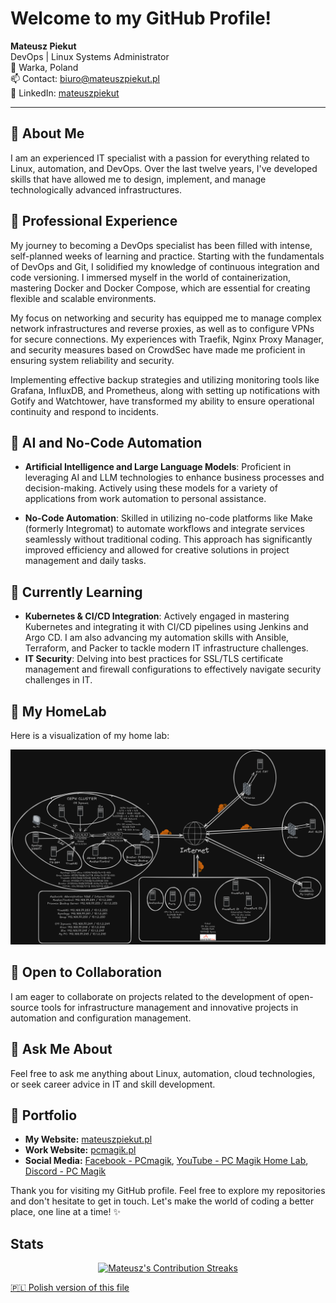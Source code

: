 # Welcome to my GitHub Profile!

**Mateusz Piekut**  
DevOps | Linux Systems Administrator  
📍 Warka, Poland  
📫 Contact: [biuro@mateuszpiekut.pl](mailto:biuro@mateuszpiekut.pl)  
🔗 LinkedIn: [mateuszpiekut](https://www.linkedin.com/in/mateusz-piekut-620b90273)

---

## 🔭 About Me

I am an experienced IT specialist with a passion for everything related to Linux, automation, and DevOps. Over the last twelve years, I've developed skills that have allowed me to design, implement, and manage technologically advanced infrastructures.

## 💼 Professional Experience

My journey to becoming a DevOps specialist has been filled with intense, self-planned weeks of learning and practice. Starting with the fundamentals of DevOps and Git, I solidified my knowledge of continuous integration and code versioning. I immersed myself in the world of containerization, mastering Docker and Docker Compose, which are essential for creating flexible and scalable environments.

My focus on networking and security has equipped me to manage complex network infrastructures and reverse proxies, as well as to configure VPNs for secure connections. My experiences with Traefik, Nginx Proxy Manager, and security measures based on CrowdSec have made me proficient in ensuring system reliability and security.

Implementing effective backup strategies and utilizing monitoring tools like Grafana, InfluxDB, and Prometheus, along with setting up notifications with Gotify and Watchtower, have transformed my ability to ensure operational continuity and respond to incidents.

## 🤖 AI and No-Code Automation

- **Artificial Intelligence and Large Language Models**: Proficient in leveraging AI and LLM technologies to enhance business processes and decision-making. Actively using these models for a variety of applications from work automation to personal assistance.

- **No-Code Automation**: Skilled in utilizing no-code platforms like Make (formerly Integromat) to automate workflows and integrate services seamlessly without traditional coding. This approach has significantly improved efficiency and allowed for creative solutions in project management and daily tasks.

## 🌱 Currently Learning

- **Kubernetes & CI/CD Integration**: Actively engaged in mastering Kubernetes and integrating it with CI/CD pipelines using Jenkins and Argo CD. I am also advancing my automation skills with Ansible, Terraform, and Packer to tackle modern IT infrastructure challenges.
- **IT Security**: Delving into best practices for SSL/TLS certificate management and firewall configurations to effectively navigate security challenges in IT.

## 📸 My HomeLab

Here is a visualization of my home lab:

<p align="center">
  <img src="homelab.png" alt="HomeLab" title="My HomeLab">
</p>

## 👯 Open to Collaboration

I am eager to collaborate on projects related to the development of open-source tools for infrastructure management and innovative projects in automation and configuration management.

## 💬 Ask Me About

Feel free to ask me anything about Linux, automation, cloud technologies, or seek career advice in IT and skill development.

## 📣 Portfolio

- **My Website:** [mateuszpiekut.pl](https://mateuszpiekut.pl)
- **Work Website:** [pcmagik.pl](https://pcmagik.pl)
- **Social Media:** [Facebook - PCmagik](https://pl-pl.facebook.com/PCmagik), [YouTube - PC Magik Home Lab](https://www.youtube.com/c/PCMagikHomeLab), [Discord - PC Magik](https://discord.gg/FqS6pAmd5M)

Thank you for visiting my GitHub profile. Feel free to explore my repositories and don't hesitate to get in touch. Let's make the world of coding a better place, one line at a time! ✨

## Stats

<p align="center">
<a href="https://git.io/streak-stats"><img src="https://github-readme-streak-stats.herokuapp.com?user=pcmagik&theme=transparent&date_format=j%20M%5B%20Y%5D" alt="Mateusz's Contribution Streaks" /></a>

[🇵🇱 Polish version of this file](README_PL.md)
